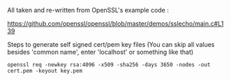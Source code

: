 All taken and re-written from OpenSSL's example code : 

https://github.com/openssl/openssl/blob/master/demos/sslecho/main.c#L139



Steps to generate self signed cert/pem key files 
(You can skip all values besides 'common name', enter 'localhost' or something like that)

```
openssl req -newkey rsa:4096 -x509 -sha256 -days 3650 -nodes -out cert.pem -keyout key.pem

```